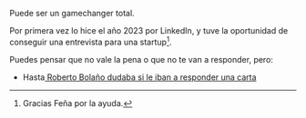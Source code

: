 Puede ser un gamechanger total.

Por primera vez lo hice el año 2023 por LinkedIn, y tuve la oportunidad de conseguir una entrevista para una startup[^1].  


Puedes pensar que no vale la pena o que no te van a responder, pero:
- Hasta[ Roberto Bolaño dudaba si le iban a responder una carta](https://youtube.com/clip/UgkxkIQ4SRYhYl0zAS34EU5E-pglMlVGwz0u?si=tl3freRp7MX-Y-yL)

[^1]: Gracias Feña por la ayuda.